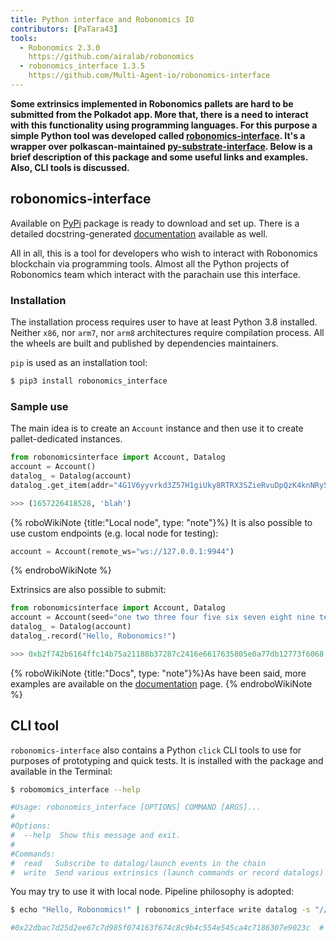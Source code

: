 ```yaml
---
title: Python interface and Robonomics IO
contributors: [PaTara43]
tools:
  - Robonomics 2.3.0
    https://github.com/airalab/robonomics
  - robonomics_interface 1.3.5
    https://github.com/Multi-Agent-io/robonomics-interface
---
```


**Some extrinsics implemented in Robonomics pallets are hard to be submitted from the Polkadot app. More that, there is a need to interact with this functionality using programming languages. For this purpose a simple Python tool was developed called [robonomics-interface](https://github.com/Multi-Agent-io/robonomics-interface). It's a wrapper over polkascan-maintained [py-substrate-interface](https://github.com/polkascan/py-substrate-interface). Below is a brief description of this package and some useful links and examples. Also, CLI tools is discussed.**

## robonomics-interface

Available on [PyPi](https://pypi.org/project/robonomics-interface/) package is ready to download and set up.
There is a detailed docstring-generated [documentation](https://multi-agent-io.github.io/robonomics-interface/) available as well.

All in all, this is a tool for developers who wish to interact with Robonomics blockchain via programming tools. Almost
all the Python projects of Robonomics team which interact with the parachain use this interface.

### Installation

The installation process requires user to have at least Python 3.8 installed. Neither `x86`, nor `arm7`, nor `arm8`
architectures require compilation process. All the wheels are built and published by dependencies maintainers.

`pip` is used as an installation tool:

```bash
$ pip3 install robonomics_interface
```

### Sample use

The main idea is to create an `Account` instance and then use it to create pallet-dedicated instances.


```python
from robonomicsinterface import Account, Datalog
account = Account()
datalog_ = Datalog(account)
datalog_.get_item(addr="4G1V6yyvrkd3Z57H1giUky8RTRX3SZieRvuDpQzK4knNRy5R",index=2)

>>> (1657226418528, 'blah')
```

{% roboWikiNote {title:"Local node", type: "note"}%}
  It is also possible to use custom endpoints (e.g. local node for testing):

  ```python
  account = Account(remote_ws="ws://127.0.0.1:9944")
  ```
{% endroboWikiNote %}

Extrinsics are also possible to submit:

```python
from robonomicsinterface import Account, Datalog
account = Account(seed="one two three four five six seven eight nine ten eleven twelve")
datalog_ = Datalog(account)
datalog_.record("Hello, Robonomics!")

>>> 0xb2f742b6164ffc14b75a21188b37287c2416e6617635805e0a77db12773f6068  # this is an extrinsic hash
```

{% roboWikiNote {title:"Docs", type: "note"}%}As have been said, more examples are available on the [documentation](https://multi-agent-io.github.io/robonomics-interface/) page. {% endroboWikiNote %}

## CLI tool

`robonomics-interface` also contains a Python `click` CLI tools to use for purposes of prototyping and quick tests. It is installed
with the package and available in the Terminal:

```bash
$ robomomics_interface --help

#Usage: robonomics_interface [OPTIONS] COMMAND [ARGS]...
#
#Options:
#  --help  Show this message and exit.
#
#Commands:
#  read   Subscribe to datalog/launch events in the chain
#  write  Send various extrinsics (launch commands or record datalogs)
```

You may try to use it with local node. Pipeline philosophy is adopted:

```bash
$ echo "Hello, Robonomics!" | robonomics_interface write datalog -s "//Alice" --remote_ws "ws://127.0.0.1:9944"

#0x22dbac7d25d2ee67c7d985f074163f674c8c9b4c554e545ca4c7186307e9023c  # this is an extrinsic hash
```